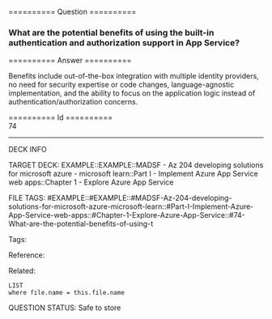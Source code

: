 ========== Question ==========  

### What are the potential benefits of using the built-in authentication and authorization support in App Service?  

========== Answer ==========  

Benefits include out-of-the-box integration with multiple identity providers, no
need for security expertise or code changes, language-agnostic implementation,
and the ability to focus on the application logic instead of
authentication/authorization concerns.

========== Id ==========  
74

---

DECK INFO

TARGET DECK: EXAMPLE::EXAMPLE::MADSF - Az 204 developing solutions for microsoft azure - microsoft learn::Part I - Implement Azure App Service web apps::Chapter 1 - Explore Azure App Service

FILE TAGS: #EXAMPLE::#EXAMPLE::#MADSF-Az-204-developing-solutions-for-microsoft-azure-microsoft-learn::#Part-I-Implement-Azure-App-Service-web-apps::#Chapter-1-Explore-Azure-App-Service::#74-What-are-the-potential-benefits-of-using-t

Tags:

Reference:

Related:

```dataview
LIST
where file.name = this.file.name
```
QUESTION STATUS: Safe to store
